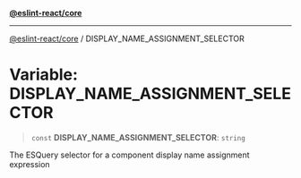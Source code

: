 [**@eslint-react/core**](../README.md)

***

[@eslint-react/core](../README.md) / DISPLAY\_NAME\_ASSIGNMENT\_SELECTOR

# Variable: DISPLAY\_NAME\_ASSIGNMENT\_SELECTOR

> `const` **DISPLAY\_NAME\_ASSIGNMENT\_SELECTOR**: `string`

The ESQuery selector for a component display name assignment expression
